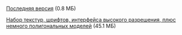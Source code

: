 [Последняя версия](/files/jfsw_20051009.zip) (0.8 МБ)

[Набор текстур, шрифтов, интерфейса высокого разрешения, плюс немного полигональных моделей](/files/sw_hrp.zip) (45.1 МБ)